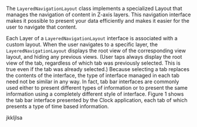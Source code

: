 The `LayeredNavigationLayout` class implements a specialized Layout that manages the navigation of content in Z-axis layers. This navigation interface makes it possible to present your data efficiently and makes it easier for the user to navigate that content.

Each Layer of a `LayeredNavigationLayout` interface is associated with a custom layout. When the user navigates to a specific layer, the `LayeredNavigationLayout` displays the root view of the corresponding view layout, and hiding any previous views. (User taps always display the root view of the tab, regardless of which tab was previously selected. This is true even if the tab was already selected.) Because selecting a tab replaces the contents of the interface, the type of interface managed in each tab need not be similar in any way. In fact, tab bar interfaces are commonly used either to present different types of information or to present the same information using a completely different style of interface. Figure 1 shows the tab bar interface presented by the Clock application, each tab of which presents a type of time based information.

jkkljlsa
